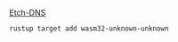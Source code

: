 [Etch-DNS](https://github.com/jedisct1/EtchDNS)


```bash
rustup target add wasm32-unknown-unknown
```
